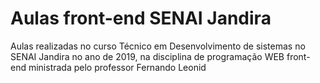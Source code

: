 # Aulas front-end SENAI Jandira

Aulas realizadas no curso Técnico em Desenvolvimento de sistemas no SENAI Jandira no ano de 2019, na disciplina de programação WEB front-end ministrada pelo professor Fernando Leonid